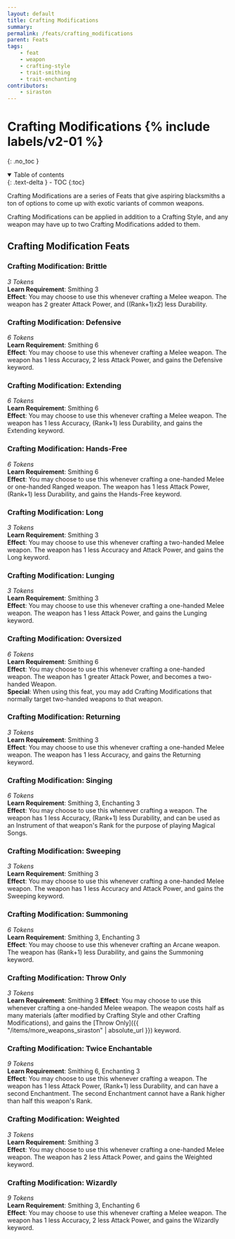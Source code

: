 ```yaml
---
layout: default
title: Crafting Modifications
summary:
permalink: /feats/crafting_modifications
parent: Feats
tags:
    - feat
    - weapon
    - crafting-style
    - trait-smithing
    - trait-enchanting
contributors:
    - siraston
---
```


# Crafting Modifications {% include labels/v2-01 %}
{: .no_toc }

<details open markdown="block">
  <summary>
    Table of contents
  </summary>
  {: .text-delta }
- TOC
{:toc}
</details>

Crafting Modifications are a series of Feats that give aspiring blacksmiths a ton of options to come up with exotic variants of common weapons.

Crafting Modifications can be applied in addition to a Crafting Style, and any weapon may have up to two Crafting Modifications added to them. 

## Crafting Modification Feats

### Crafting Modification: Brittle
*3 Tokens*  
**Learn Requirement**: Smithing 3  
**Effect**: You may choose to use this whenever crafting a Melee weapon. The weapon has 2 greater Attack Power, and ((Rank+1)x2) less Durability.

### Crafting Modification: Defensive
*6 Tokens*  
**Learn Requirement**: Smithing 6  
**Effect**: You may choose to use this whenever crafting a Melee weapon. The weapon has 1 less Accuracy, 2 less Attack Power, and gains the Defensive keyword.

### Crafting Modification: Extending
*6 Tokens*  
**Learn Requirement**: Smithing 6  
**Effect**: You may choose to use this whenever crafting a Melee weapon. The weapon has 1 less Accuracy, (Rank+1) less Durability, and gains the Extending keyword.

### Crafting Modification: Hands-Free
*6 Tokens*  
**Learn Requirement**: Smithing 6  
**Effect**: You may choose to use this whenever crafting a one-handed Melee or one-handed Ranged weapon. The weapon has 1 less Attack Power, (Rank+1) less Durability, and gains the Hands-Free keyword.

### Crafting Modification: Long
*3 Tokens*  
**Learn Requirement**: Smithing 3  
**Effect**: You may choose to use this whenever crafting a two-handed Melee weapon. The weapon has 1 less Accuracy and Attack Power, and gains the Long keyword.

### Crafting Modification: Lunging
*3 Tokens*  
**Learn Requirement**: Smithing 3  
**Effect**: You may choose to use this whenever crafting a one-handed Melee weapon. The weapon has 1 less Attack Power, and gains the Lunging keyword.

### Crafting Modification: Oversized
*6 Tokens*  
**Learn Requirement**: Smithing 6  
**Effect**: You may choose to use this whenever crafting a one-handed weapon. The weapon has 1 greater Attack Power, and becomes a two-handed Weapon.  
**Special**: When using this feat, you may add Crafting Modifications that normally target two-handed weapons to that weapon.

### Crafting Modification: Returning
*3 Tokens*  
**Learn Requirement**: Smithing 3  
**Effect**: You may choose to use this whenever crafting a one-handed Melee weapon. The weapon has 1 less Accuracy, and gains the Returning keyword.

### Crafting Modification: Singing
*6 Tokens*  
**Learn Requirement**: Smithing 3, Enchanting 3  
**Effect**: You may choose to use this whenever crafting a weapon. The weapon has 1 less Accuracy, (Rank+1) less Durability, and can be used as an Instrument of that weapon's Rank for the purpose of playing Magical Songs.

### Crafting Modification: Sweeping
*3 Tokens*  
**Learn Requirement**: Smithing 3  
**Effect**: You may choose to use this whenever crafting a one-handed Melee weapon. The weapon has 1 less Accuracy and Attack Power, and gains the Sweeping keyword.

### Crafting Modification: Summoning
*6 Tokens*  
**Learn Requirement**: Smithing 3, Enchanting 3  
**Effect**: You may choose to use this whenever crafting an Arcane weapon. The weapon has (Rank+1) less Durability, and gains the Summoning keyword.

### Crafting Modification: Throw Only
*3 Tokens*  
**Learn Requirement**: Smithing 3
**Effect**: You may choose to use this whenever crafting a one-handed Melee weapon. The weapon costs half as many materials (after modified by Crafting Style and other Crafting Modifications), and gains the [Throw Only]({{ "/items/more_weapons_siraston" | absolute_url }}) keyword.

### Crafting Modification: Twice Enchantable
*9 Tokens*  
**Learn Requirement**: Smithing 6, Enchanting 3  
**Effect**: You may choose to use this whenever crafting a weapon. The weapon has 1 less Attack Power, (Rank+1) less Durability, and can have a second Enchantment. The second Enchantment cannot have a Rank higher than half this weapon's Rank.

### Crafting Modification: Weighted
*3 Tokens*  
**Learn Requirement**: Smithing 3  
**Effect**: You may choose to use this whenever crafting a one-handed Melee weapon. The weapon has 2 less Attack Power, and gains the Weighted keyword.

### Crafting Modification: Wizardly
*9 Tokens*  
**Learn Requirement**: Smithing 3, Enchanting 6  
**Effect**: You may choose to use this whenever crafting a Melee weapon. The weapon has 1 less Accuracy, 2 less Attack Power, and gains the Wizardly keyword. 